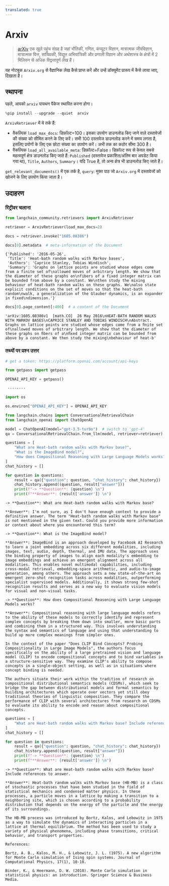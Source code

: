 ```yaml
---
translated: true
---
```


# Arxiv

>[arXiv](https://arxiv.org/) एक खुले पहुंच संग्रह है जहां भौतिकी, गणित, कंप्यूटर विज्ञान, मात्रात्मक जीवविज्ञान, मात्रात्मक वित्त, सांख्यिकी, विद्युत अभियांत्रिकी और प्रणाली विज्ञान और अर्थशास्त्र के क्षेत्रों में 2 मिलियन से अधिक विद्वत्तापूर्ण लेख हैं।

यह नोटबुक `Arxiv.org` से वैज्ञानिक लेख कैसे प्राप्त करें और उन्हें डॉक्यूमेंट प्रारूप में कैसे लाया जाए, दिखाता है।

## स्थापना

पहले, आपको `arxiv` पायथन पैकेज स्थापित करना होगा।

```python
%pip install --upgrade --quiet  arxiv
```

`ArxivRetriever` में ये तर्क हैं:
- वैकल्पिक `load_max_docs`: डिफ़ॉल्ट=100। इसका उपयोग डाउनलोड किए जाने वाले दस्तावेजों की संख्या को सीमित करने के लिए करें। सभी 100 दस्तावेज डाउनलोड करने में समय लगता है, इसलिए प्रयोगों के लिए एक छोटा संख्या का उपयोग करें। अभी तक का कठोर सीमा 300 है।
- वैकल्पिक `load_all_available_meta`: डिफ़ॉल्ट=False। डिफ़ॉल्ट रूप से केवल सबसे महत्वपूर्ण क्षेत्र डाउनलोड किए जाते हैं: `Published` (दस्तावेज प्रकाशित/अंतिम बार अपडेट किया गया था), `Title`, `Authors`, `Summary`। यदि True है, तो अन्य क्षेत्र भी डाउनलोड किए जाते हैं।

`get_relevant_documents()` में एक तर्क है, `query`: मुक्त पाठ जो `Arxiv.org` में दस्तावेजों को खोजने के लिए उपयोग किया जाता है।

## उदाहरण

### रिट्रीवर चलाना

```python
from langchain_community.retrievers import ArxivRetriever
```

```python
retriever = ArxivRetriever(load_max_docs=2)
```

```python
docs = retriever.invoke("1605.08386")
```

```python
docs[0].metadata  # meta-information of the Document
```

```output
{'Published': '2016-05-26',
 'Title': 'Heat-bath random walks with Markov bases',
 'Authors': 'Caprice Stanley, Tobias Windisch',
 'Summary': 'Graphs on lattice points are studied whose edges come from a finite set of\nallowed moves of arbitrary length. We show that the diameter of these graphs on\nfibers of a fixed integer matrix can be bounded from above by a constant. We\nthen study the mixing behaviour of heat-bath random walks on these graphs. We\nalso state explicit conditions on the set of moves so that the heat-bath random\nwalk, a generalization of the Glauber dynamics, is an expander in fixed\ndimension.'}
```

```python
docs[0].page_content[:400]  # a content of the Document
```

```output
'arXiv:1605.08386v1  [math.CO]  26 May 2016\nHEAT-BATH RANDOM WALKS WITH MARKOV BASES\nCAPRICE STANLEY AND TOBIAS WINDISCH\nAbstract. Graphs on lattice points are studied whose edges come from a ﬁnite set of\nallowed moves of arbitrary length. We show that the diameter of these graphs on ﬁbers of a\nﬁxed integer matrix can be bounded from above by a constant. We then study the mixing\nbehaviour of heat-b'
```

### तथ्यों पर प्रश्न उत्तर

```python
# get a token: https://platform.openai.com/account/api-keys

from getpass import getpass

OPENAI_API_KEY = getpass()
```

```output
 ········
```

```python
import os

os.environ["OPENAI_API_KEY"] = OPENAI_API_KEY
```

```python
from langchain.chains import ConversationalRetrievalChain
from langchain_openai import ChatOpenAI

model = ChatOpenAI(model="gpt-3.5-turbo")  # switch to 'gpt-4'
qa = ConversationalRetrievalChain.from_llm(model, retriever=retriever)
```

```python
questions = [
    "What are Heat-bath random walks with Markov base?",
    "What is the ImageBind model?",
    "How does Compositional Reasoning with Large Language Models works?",
]
chat_history = []

for question in questions:
    result = qa({"question": question, "chat_history": chat_history})
    chat_history.append((question, result["answer"]))
    print(f"-> **Question**: {question} \n")
    print(f"**Answer**: {result['answer']} \n")
```

```output
-> **Question**: What are Heat-bath random walks with Markov base?

**Answer**: I'm not sure, as I don't have enough context to provide a definitive answer. The term "Heat-bath random walks with Markov base" is not mentioned in the given text. Could you provide more information or context about where you encountered this term?

-> **Question**: What is the ImageBind model?

**Answer**: ImageBind is an approach developed by Facebook AI Research to learn a joint embedding across six different modalities, including images, text, audio, depth, thermal, and IMU data. The approach uses the binding property of images to align each modality's embedding to image embeddings and achieve an emergent alignment across all modalities. This enables novel multimodal capabilities, including cross-modal retrieval, embedding-space arithmetic, and audio-to-image generation, among others. The approach sets a new state-of-the-art on emergent zero-shot recognition tasks across modalities, outperforming specialist supervised models. Additionally, it shows strong few-shot recognition results and serves as a new way to evaluate vision models for visual and non-visual tasks.

-> **Question**: How does Compositional Reasoning with Large Language Models works?

**Answer**: Compositional reasoning with large language models refers to the ability of these models to correctly identify and represent complex concepts by breaking them down into smaller, more basic parts and combining them in a structured way. This involves understanding the syntax and semantics of language and using that understanding to build up more complex meanings from simpler ones.

In the context of the paper "Does CLIP Bind Concepts? Probing Compositionality in Large Image Models", the authors focus specifically on the ability of a large pretrained vision and language model (CLIP) to encode compositional concepts and to bind variables in a structure-sensitive way. They examine CLIP's ability to compose concepts in a single-object setting, as well as in situations where concept binding is needed.

The authors situate their work within the tradition of research on compositional distributional semantics models (CDSMs), which seek to bridge the gap between distributional models and formal semantics by building architectures which operate over vectors yet still obey traditional theories of linguistic composition. They compare the performance of CLIP with several architectures from research on CDSMs to evaluate its ability to encode and reason about compositional concepts.
```

```python
questions = [
    "What are Heat-bath random walks with Markov base? Include references to answer.",
]
chat_history = []

for question in questions:
    result = qa({"question": question, "chat_history": chat_history})
    chat_history.append((question, result["answer"]))
    print(f"-> **Question**: {question} \n")
    print(f"**Answer**: {result['answer']} \n")
```

```output
-> **Question**: What are Heat-bath random walks with Markov base? Include references to answer.

**Answer**: Heat-bath random walks with Markov base (HB-MB) is a class of stochastic processes that have been studied in the field of statistical mechanics and condensed matter physics. In these processes, a particle moves in a lattice by making a transition to a neighboring site, which is chosen according to a probability distribution that depends on the energy of the particle and the energy of its surroundings.

The HB-MB process was introduced by Bortz, Kalos, and Lebowitz in 1975 as a way to simulate the dynamics of interacting particles in a lattice at thermal equilibrium. The method has been used to study a variety of physical phenomena, including phase transitions, critical behavior, and transport properties.

References:

Bortz, A. B., Kalos, M. H., & Lebowitz, J. L. (1975). A new algorithm for Monte Carlo simulation of Ising spin systems. Journal of Computational Physics, 17(1), 10-18.

Binder, K., & Heermann, D. W. (2010). Monte Carlo simulation in statistical physics: an introduction. Springer Science & Business Media.
```
